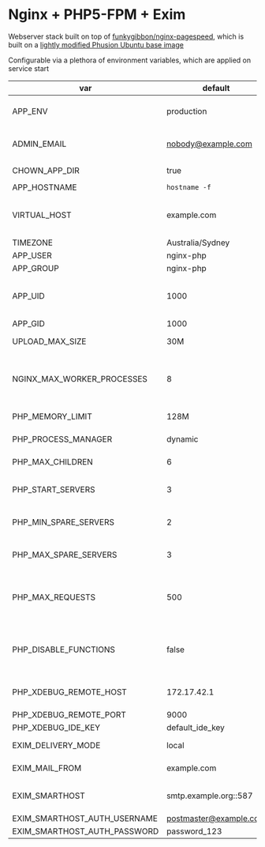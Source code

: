 # Nginx + PHP5-FPM + Exim

Webserver stack built on top of  [funkygibbon/nginx-pagespeed](https://registry.hub.docker.com/u/funkygibbon/nginx-pagespeed/), which is built on a [lightly modified Phusion Ubuntu base image](https://registry.hub.docker.com/u/funkygibbon/docker-ubuntu-base/)

Configurable via a plethora of environment variables, which are applied on service start

var | default | description
--- | ------- | -----------
APP_ENV | production | production, development :: 'development' enables http://www.xdebug.org/
ADMIN_EMAIL | nobody@example.com | Server administrator email, used for intercepted email in `development` mode
CHOWN_APP_DIR | true | if true, `chown -R $APP_USER:$APP_GROUP /app/www`
APP_HOSTNAME | `hostname -f` |  hostname of application 
VIRTUAL_HOST | example.com | virtualhosts which this service should respond to, separated by commmas.  Useful for operating behind [jwilder/nginx-proxy](https://hub.docker.com/r/jwilder/nginx-proxy/).
TIMEZONE | Australia/Sydney | Server timezone
APP_USER | nginx-php | nginx and php5-fpm user 
APP_GROUP | nginx-php | nginx and php5-fpm group
APP_UID | 1000 | user_id - useful when mounting volumes from host > guest to either share or delineate file access permission
APP_GID | 1000 | group_id
UPLOAD_MAX_SIZE | 30M | Maximum upload size, applied to nginx and php5-fpm
NGINX_MAX_WORKER_PROCESSES | 8 | nginx worker_processes is determined from number of processor cores on service start, up to the maximum permitted by NGINX_MAX_WORKER_PROCESSES
PHP_MEMORY_LIMIT | 128M | Maximum memory PHP can use per worker
PHP_PROCESS_MANAGER | dynamic | dynamic, static, ondemand :: PHP process manager scheme
PHP_MAX_CHILDREN | 6 | process manager maximum spawned children 
PHP_START_SERVERS | 3 | if PHP_PROCESS_MANAGER is dynamic, this is the number of children spawned on boot
PHP_MIN_SPARE_SERVERS | 2 | if PHP_PROCESS_MANAGER is dynamic, this is the minimum number of idle children 
PHP_MAX_SPARE_SERVERS | 3 | if PHP_PROCESS_MANAGER is dynamic, this is the maximum number of idle children
PHP_MAX_REQUESTS | 500 | Maximum number of requests each child process can process before terminating, which should mitigate any memory leaks. Set to 0 to disable.
PHP_DISABLE_FUNCTIONS | false | Comma separated list of additional functions to disable for security.  These are appended to the default Ubuntu distribution disable_functions line 
PHP_XDEBUG_REMOTE_HOST | 172.17.42.1 | If $APP_ENV is `development`, XDebug is enabled and configured to communicate to this remote host
PHP_XDEBUG_REMOTE_PORT | 9000 | XDebug port
PHP_XDEBUG_IDE_KEY | default_ide_key | XDebug IDE Key
EXIM_DELIVERY_MODE | local | smarthost, local :: set to smarthost to enable third party SMTP
EXIM_MAIL_FROM | example.com | domain from which exim4 mail appears to originate
EXIM_SMARTHOST | smtp.example.org::587 | smarthost relay SMTP server address and port (note the double colon (::) before port number)
EXIM_SMARTHOST_AUTH_USERNAME | postmaster@example.com | SMTP username
EXIM_SMARTHOST_AUTH_PASSWORD | password_123 | SMTP password